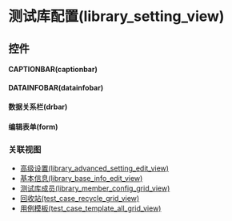 # 测试库配置(library_setting_view)  <!-- {docsify-ignore-all} -->



## 控件
#### CAPTIONBAR(captionbar)
#### DATAINFOBAR(datainfobar)
#### 数据关系栏(drbar)
#### 编辑表单(form)


### 关联视图
  * [高级设置(library_advanced_setting_edit_view)](app/view/library_advanced_setting_edit_view)
  * [基本信息(library_base_info_edit_view)](app/view/library_base_info_edit_view)
  * [测试库成员(library_member_config_grid_view)](app/view/library_member_config_grid_view)
  * [回收站(test_case_recycle_grid_view)](app/view/test_case_recycle_grid_view)
  * [用例模板(test_case_template_all_grid_view)](app/view/test_case_template_all_grid_view)

<script>
 const { createApp } = Vue
  createApp({
    data() {
      return {

      }
    }
  }).use(ElementPlus).mount('#app')
</script>